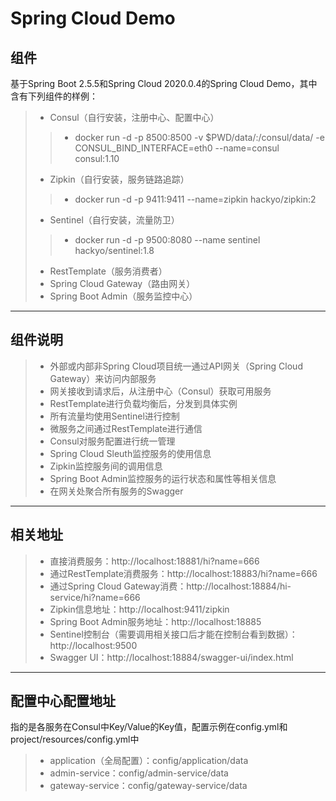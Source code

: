 # Spring Cloud Demo

## 组件

基于Spring Boot 2.5.5和Spring Cloud 2020.0.4的Spring Cloud Demo，其中含有下列组件的样例：
> * Consul（自行安装，注册中心、配置中心）
> > * docker run -d -p 8500:8500 -v $PWD/data/:/consul/data/ -e CONSUL_BIND_INTERFACE=eth0 --name=consul consul:1.10
> * Zipkin（自行安装，服务链路追踪）
> > * docker run -d -p 9411:9411 --name=zipkin hackyo/zipkin:2
> * Sentinel（自行安装，流量防卫）
> > * docker run -d -p 9500:8080 --name sentinel hackyo/sentinel:1.8
> * RestTemplate（服务消费者）
> * Spring Cloud Gateway（路由网关）
> * Spring Boot Admin（服务监控中心）

------

## 组件说明

> * 外部或内部非Spring Cloud项目统一通过API网关（Spring Cloud Gateway）来访问内部服务
> * 网关接收到请求后，从注册中心（Consul）获取可用服务
> * RestTemplate进行负载均衡后，分发到具体实例
> * 所有流量均使用Sentinel进行控制
> * 微服务之间通过RestTemplate进行通信
> * Consul对服务配置进行统一管理
> * Spring Cloud Sleuth监控服务的使用信息
> * Zipkin监控服务间的调用信息
> * Spring Boot Admin监控服务的运行状态和属性等相关信息
> * 在网关处聚合所有服务的Swagger

------

## 相关地址

> * 直接消费服务：http://localhost:18881/hi?name=666
> * 通过RestTemplate消费服务：http://localhost:18883/hi?name=666
> * 通过Spring Cloud Gateway消费：http://localhost:18884/hi-service/hi?name=666
> * Zipkin信息地址：http://localhost:9411/zipkin
> * Spring Boot Admin服务地址：http://localhost:18885
> * Sentinel控制台（需要调用相关接口后才能在控制台看到数据）：http://localhost:9500
> * Swagger UI：http://localhost:18884/swagger-ui/index.html

------

## 配置中心配置地址

指的是各服务在Consul中Key/Value的Key值，配置示例在config.yml和project/resources/config.yml中
> * application（全局配置）：config/application/data
> * admin-service：config/admin-service/data
> * gateway-service：config/gateway-service/data
